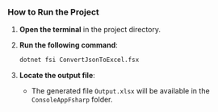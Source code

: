 ### **How to Run the Project**

1. **Open the terminal** in the project directory.

2. **Run the following command**:
   ```bash
   dotnet fsi ConvertJsonToExcel.fsx
3. **Locate the output file**: 
   - The generated file `Output.xlsx` will be available in the `ConsoleAppFsharp` folder.
